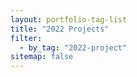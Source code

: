 ```yaml
---
layout: portfolio-tag-list
title: "2022 Projects"
filter:
  - by_tag: "2022-project"
sitemap: false
---
```


